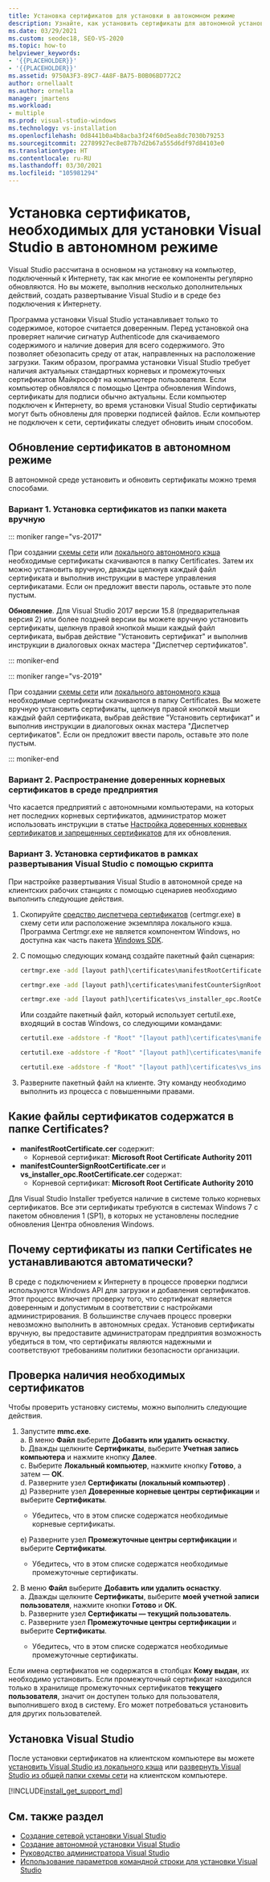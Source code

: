 ```yaml
---
title: Установка сертификатов для установки в автономном режиме
description: Узнайте, как установить сертификаты для автономной установки Visual Studio.
ms.date: 03/29/2021
ms.custom: seodec18, SEO-VS-2020
ms.topic: how-to
helpviewer_keywords:
- '{{PLACEHOLDER}}'
- '{{PLACEHOLDER}}'
ms.assetid: 9750A3F3-89C7-4A8F-BA75-B0B06BD772C2
author: ornellaalt
ms.author: ornella
manager: jmartens
ms.workload:
- multiple
ms.prod: visual-studio-windows
ms.technology: vs-installation
ms.openlocfilehash: 0d8441b0a4b8acba3f24f60d5ea8dc7030b79253
ms.sourcegitcommit: 22789927ec8e877b7d2b67a555d6df97d84103e0
ms.translationtype: HT
ms.contentlocale: ru-RU
ms.lasthandoff: 03/30/2021
ms.locfileid: "105981294"
---
```

# <a name="install-certificates-required-for-visual-studio-offline-installation"></a>Установка сертификатов, необходимых для установки Visual Studio в автономном режиме

Visual Studio рассчитана в основном на установку на компьютер, подключенный к Интернету, так как многие ее компоненты регулярно обновляются. Но вы можете, выполнив несколько дополнительных действий, создать развертывание Visual Studio и в среде без подключения к Интернету.

Программа установки Visual Studio устанавливает только то содержимое, которое считается доверенным. Перед установкой она проверяет наличие сигнатур Authenticode для скачиваемого содержимого и наличие доверия для всего содержимого. Это позволяет обезопасить среду от атак, направленных на расположение загрузки. Таким образом, программа установки Visual Studio требует наличия актуальных стандартных корневых и промежуточных сертификатов Майкрософт на компьютере пользователя. Если компьютер обновлялся с помощью Центра обновления Windows, сертификаты для подписи обычно актуальны. Если компьютер подключен к Интернету, во время установки Visual Studio сертификаты могут быть обновлены для проверки подписей файлов. Если компьютер не подключен к сети, сертификаты следует обновить иным способом.

## <a name="how-to-refresh-certificates-when-offline"></a>Обновление сертификатов в автономном режиме

В автономной среде установить и обновить сертификаты можно тремя способами.

### <a name="option-1---manually-install-certificates-from-a-layout-folder"></a>Вариант 1. Установка сертификатов из папки макета вручную

::: moniker range="vs-2017"

При создании [схемы сети](../install/create-a-network-installation-of-visual-studio.md) или [локального автономного кэша](../install/create-an-offline-installation-of-visual-studio.md) необходимые сертификаты скачиваются в папку Certificates. Затем их можно установить вручную, дважды щелкнув каждый файл сертификата и выполнив инструкции в мастере управления сертификатами. Если он предложит ввести пароль, оставьте это поле пустым.

**Обновление**. Для Visual Studio 2017 версии 15.8 (предварительная версия 2) или более поздней версии вы можете вручную установить сертификаты, щелкнув правой кнопкой мыши каждый файл сертификата, выбрав действие "Установить сертификат" и выполнив инструкции в диалоговых окнах мастера "Диспетчер сертификатов".

::: moniker-end

::: moniker range="vs-2019"

При создании [схемы сети](../install/create-a-network-installation-of-visual-studio.md) или [локального автономного кэша](../install/create-an-offline-installation-of-visual-studio.md) необходимые сертификаты скачиваются в папку Certificates. Вы можете вручную установить сертификаты, щелкнув правой кнопкой мыши каждый файл сертификата, выбрав действие "Установить сертификат" и выполнив инструкции в диалоговых окнах мастера "Диспетчер сертификатов". Если он предложит ввести пароль, оставьте это поле пустым.

::: moniker-end

### <a name="option-2---distribute-trusted-root-certificates-in-an-enterprise-environment"></a>Вариант 2. Распространение доверенных корневых сертификатов в среде предприятия

Что касается предприятий с автономными компьютерами, на которых нет последних корневых сертификатов, администратор может использовать инструкции в статье [Настройка доверенных корневых сертификатов и запрещенных сертификатов](/previous-versions/windows/it-pro/windows-server-2012-R2-and-2012/dn265983(v=ws.11)) для их обновления.

### <a name="option-3---install-certificates-as-part-of-a-scripted-deployment-of-visual-studio"></a>Вариант 3. Установка сертификатов в рамках развертывания Visual Studio с помощью скрипта

При настройке развертывания Visual Studio в автономной среде на клиентских рабочих станциях с помощью сценариев необходимо выполнить следующие действия.

1. Скопируйте [средство диспетчера сертификатов](/dotnet/framework/tools/certmgr-exe-certificate-manager-tool) (certmgr.exe) в схему сети или расположение экземпляра локального кэша. Программа Certmgr.exe не является компонентом Windows, но доступна как часть пакета [Windows SDK](https://developer.microsoft.com/windows/downloads/windows-10-sdk).

2. С помощью следующих команд создайте пакетный файл сценария:

   ```cmd
   certmgr.exe -add [layout path]\certificates\manifestRootCertificate.cer -n "Microsoft Root Certificate Authority 2011" -s -r LocalMachine root

   certmgr.exe -add [layout path]\certificates\manifestCounterSignRootCertificate.cer -n "Microsoft Root Certificate Authority 2010" -s -r LocalMachine root

   certmgr.exe -add [layout path]\certificates\vs_installer_opc.RootCertificate.cer -n "Microsoft Root Certificate Authority 2010" -s -r LocalMachine root
   ```
   
   Или создайте пакетный файл, который использует certutil.exe, входящий в состав Windows, со следующими командами:
   
      ```cmd
   certutil.exe -addstore -f "Root" "[layout path]\certificates\manifestRootCertificate.cer"

   certutil.exe -addstore -f "Root" "[layout path]\certificates\manifestCounterSignRootCertificate.cer"

   certutil.exe -addstore -f "Root" "[layout path]\certificates\vs_installer_opc.RootCertificate.cer"
   ```

3. Разверните пакетный файл на клиенте. Эту команду необходимо выполнить из процесса с повышенными правами.

## <a name="what-are-the-certificates-files-in-the-certificates-folder"></a>Какие файлы сертификатов содержатся в папке Certificates?

* **manifestRootCertificate.cer** содержит:
  * Корневой сертификат: **Microsoft Root Certificate Authority 2011**
* **manifestCounterSignRootCertificate.cer** и **vs_installer_opc.RootCertificate.cer** содержат:
  * Корневой сертификат: **Microsoft Root Certificate Authority 2010**
 
Для Visual Studio Installer требуется наличие в системе только корневых сертификатов. Все эти сертификаты требуются в системах Windows 7 с пакетом обновления 1 (SP1), в которых не установлены последние обновления Центра обновления Windows.

## <a name="why-are-the-certificates-from-the-certificates-folder-not-installed-automatically"></a>Почему сертификаты из папки Certificates не устанавливаются автоматически?

В среде с подключением к Интернету в процессе проверки подписи используются Windows API для загрузки и добавления сертификатов. Этот процесс включает проверку того, что сертификат является доверенным и допустимым в соответствии с настройками администрирования. В большинстве случаев процесс проверки невозможно выполнить в автономных средах. Установив сертификаты вручную, вы предоставите администраторам предприятия возможность убедиться в том, что сертификаты являются надежными и соответствуют требованиям политики безопасности организации.

## <a name="checking-if-certificates-are-already-installed"></a>Проверка наличия необходимых сертификатов

Чтобы проверить установку системы, можно выполнить следующие действия.

1. Запустите **mmc.exe**.<br/>
  а. В меню **Файл** выберите **Добавить или удалить оснастку**.<br/>
  b. Дважды щелкните **Сертификаты**, выберите **Учетная запись компьютера** и нажмите кнопку **Далее**.<br/>
  c. Выберите **Локальный компьютер**, нажмите кнопку **Готово**, а затем — **ОК**.<br/>
  d. Разверните узел **Сертификаты (локальный компьютер)** .<br/>
  д) Разверните узел **Доверенные корневые центры сертификации** и выберите **Сертификаты**.<br/>
    * Убедитесь, что в этом списке содержатся необходимые корневые сертификаты.<br/>

   е) Разверните узел **Промежуточные центры сертификации** и выберите **Сертификаты**.<br/>
    * Убедитесь, что в этом списке содержатся необходимые промежуточные сертификаты.<br/>

2. В меню **Файл** выберите **Добавить или удалить оснастку**.<br/>
  а. Дважды щелкните **Сертификаты**, выберите **моей учетной записи пользователя**, нажмите кнопки **Готово** и **ОК**.<br/>
  b. Разверните узел **Сертификаты — текущий пользователь**.<br/>
  c. Разверните узел **Промежуточные центры сертификации** и выберите **Сертификаты**.<br/>
    * Убедитесь, что в этом списке содержатся необходимые промежуточные сертификаты.<br/>

Если имена сертификатов не содержатся в столбцах **Кому выдан**, их необходимо установить.  Если промежуточный сертификат находился только в хранилище промежуточных сертификатов **текущего пользователя**, значит он доступен только для пользователя, выполнившего вход в систему. Его может потребоваться установить для других пользователей.

## <a name="install-visual-studio"></a>Установка Visual Studio

После установки сертификатов на клиентском компьютере вы можете [установить Visual Studio из локального кэша](../install/create-an-offline-installation-of-visual-studio.md#step-3---install-visual-studio-from-the-local-cache) или [развернуть Visual Studio из общей папки схемы сети](create-a-network-installation-of-visual-studio.md#deploy-from-a-network-installation) на клиентском компьютере.

[!INCLUDE[install_get_support_md](includes/install_get_support_md.md)]

## <a name="see-also"></a>См. также раздел

* [Создание сетевой установки Visual Studio](../install/create-a-network-installation-of-visual-studio.md)
* [Создание автономной установки Visual Studio](../install/create-an-offline-installation-of-visual-studio.md)
* [Руководство администратора Visual Studio](visual-studio-administrator-guide.md)
* [Использование параметров командной строки для установки Visual Studio](use-command-line-parameters-to-install-visual-studio.md)

